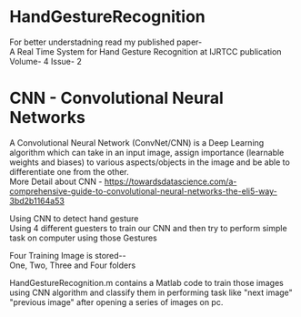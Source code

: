 # HandGestureRecognition

For better understadning read my published paper-  
A Real Time System for Hand Gesture Recognition at IJRTCC publication Volume- 4 Issue- 2  

# CNN - Convolutional Neural Networks  
A Convolutional Neural Network (ConvNet/CNN) is a Deep Learning algorithm which can take in an input image, assign importance (learnable weights and biases) to various aspects/objects in the image and be able to differentiate one from the other.  
More Detail about CNN - https://towardsdatascience.com/a-comprehensive-guide-to-convolutional-neural-networks-the-eli5-way-3bd2b1164a53  
  
Using CNN to detect hand gesture  
Using 4 different guesters to train our CNN and then try to perform simple task on computer using those Gestures  

Four Training Image is stored--  
One, Two, Three and Four folders  

HandGestureRecognition.m contains a Matlab code to train those images using CNN algorithm and classify them in performing task like "next image" "previous image" after opening a series of images on pc.  


